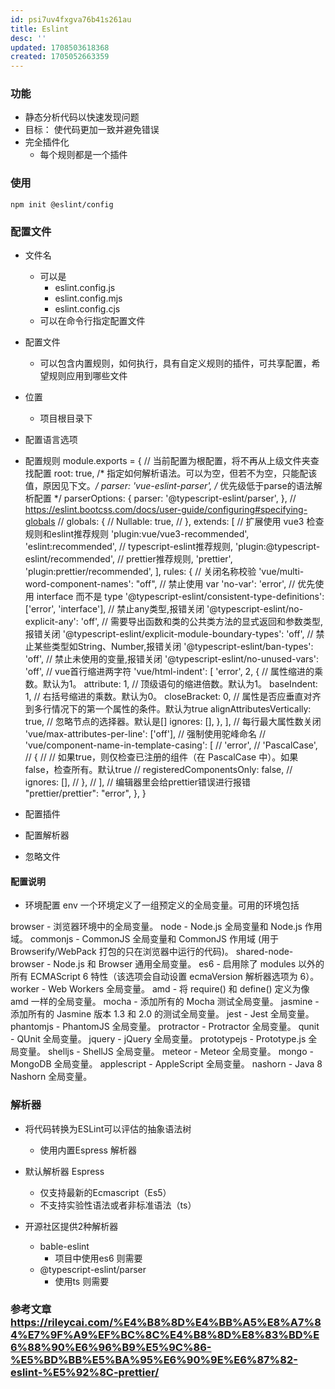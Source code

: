 ```yaml
---
id: psi7uv4fxgva76b41s261au
title: Eslint
desc: ''
updated: 1708503618368
created: 1705052663359
---
```



### 功能

- 静态分析代码以快速发现问题
- 目标： 使代码更加一致并避免错误
- 完全插件化
    - 每个规则都是一个插件

### 使用

```
npm init @eslint/config
```

### 配置文件

- 文件名
    - 可以是
        - eslint.config.js
        - eslint.config.mjs
        - eslint.config.cjs
    - 可以在命令行指定配置文件

- 配置文件
    - 可以包含内置规则，如何执行，具有自定义规则的插件，可共享配置，希望规则应用到哪些文件

- 位置
    - 项目根目录下

- 配置语言选项
- 配置规则
module.exports = {
  // 当前配置为根配置，将不再从上级文件夹查找配置
  root: true,
  /* 指定如何解析语法。可以为空，但若不为空，只能配该值，原因见下文。*/
  parser: 'vue-eslint-parser',
  /* 优先级低于parse的语法解析配置 */
  parserOptions: {
    parser: '@typescript-eslint/parser',
  },
  // https://eslint.bootcss.com/docs/user-guide/configuring#specifying-globals
  // globals: {
  //   Nullable: true,
  // },
  extends: [
    // 扩展使用 vue3 检查规则和eslint推荐规则
    'plugin:vue/vue3-recommended',
    'eslint:recommended',
    // typescript-eslint推荐规则,
    'plugin:@typescript-eslint/recommended',
    // prettier推荐规则,
    'prettier',
    'plugin:prettier/recommended',
  ],
  rules: {
    // 关闭名称校验
    'vue/multi-word-component-names': "off",
    // 禁止使用 var
    'no-var': 'error',
    // 优先使用 interface 而不是 type
    '@typescript-eslint/consistent-type-definitions': ['error', 'interface'],
    // 禁止any类型,报错关闭
    '@typescript-eslint/no-explicit-any': 'off',
    // 需要导出函数和类的公共类方法的显式返回和参数类型,报错关闭
    '@typescript-eslint/explicit-module-boundary-types': 'off',
    // 禁止某些类型如String、Number,报错关闭
    '@typescript-eslint/ban-types': 'off',
    // 禁止未使用的变量,报错关闭
    '@typescript-eslint/no-unused-vars': 'off',
    // vue首行缩进两字符
    'vue/html-indent': [
      'error',
      2,
      {
        // 属性缩进的乘数。默认为1。
        attribute: 1,
        // 顶级语句的缩进倍数。默认为1。
        baseIndent: 1,
        // 右括号缩进的乘数。默认为0。
        closeBracket: 0,
        // 属性是否应垂直对齐到多行情况下的第一个属性的条件。默认为true
        alignAttributesVertically: true,
        // 忽略节点的选择器。默认是[]
        ignores: [],
      },
    ],
    // 每行最大属性数关闭
    'vue/max-attributes-per-line': ['off'],
    // 强制使用驼峰命名
    // 'vue/component-name-in-template-casing': [
    //   'error',
    //   'PascalCase',
    //   {
    //     // 如果true，则仅检查已注册的组件（在 PascalCase 中）。如果false，检查所有。默认true
    //     registeredComponentsOnly: false,
    //     ignores: [],
    //   },
    // ],
    // 编辑器里会给prettier错误进行报错
    "prettier/prettier": "error",
  },
}

- 配置插件
- 配置解析器
- 忽略文件

#### 配置说明

- 环境配置 env
一个环境定义了一组预定义的全局变量。可用的环境包括

browser - 浏览器环境中的全局变量。
node - Node.js 全局变量和 Node.js 作用域。
commonjs - CommonJS 全局变量和 CommonJS 作用域 (用于 Browserify/WebPack 打包的只在浏览器中运行的代码)。
shared-node-browser - Node.js 和 Browser 通用全局变量。
es6 - 启用除了 modules 以外的所有 ECMAScript 6 特性（该选项会自动设置 ecmaVersion 解析器选项为 6）。
worker - Web Workers 全局变量。
amd - 将 require() 和 define() 定义为像 amd 一样的全局变量。
mocha - 添加所有的 Mocha 测试全局变量。
jasmine - 添加所有的 Jasmine 版本 1.3 和 2.0 的测试全局变量。
jest - Jest 全局变量。
phantomjs - PhantomJS 全局变量。
protractor - Protractor 全局变量。
qunit - QUnit 全局变量。
jquery - jQuery 全局变量。
prototypejs - Prototype.js 全局变量。
shelljs - ShellJS 全局变量。
meteor - Meteor 全局变量。
mongo - MongoDB 全局变量。
applescript - AppleScript 全局变量。
nashorn - Java 8 Nashorn 全局变量。


### 解析器

- 将代码转换为ESLint可以评估的抽象语法树 
    - 使用内置Espress 解析器
    
- 默认解析器 Espress
  - 仅支持最新的Ecmascript（Es5）
  - 不支持实验性语法或者非标准语法（ts）
- 开源社区提供2种解析器
  - bable-eslint
    - 项目中使用es6 则需要
  - @typescript-eslint/parser
    - 使用ts 则需要


### 参考文章 https://rileycai.com/%E4%B8%8D%E4%BB%A5%E8%A7%84%E7%9F%A9%EF%BC%8C%E4%B8%8D%E8%83%BD%E6%88%90%E6%96%B9%E5%9C%86-%E5%BD%BB%E5%BA%95%E6%90%9E%E6%87%82-eslint-%E5%92%8C-prettier/